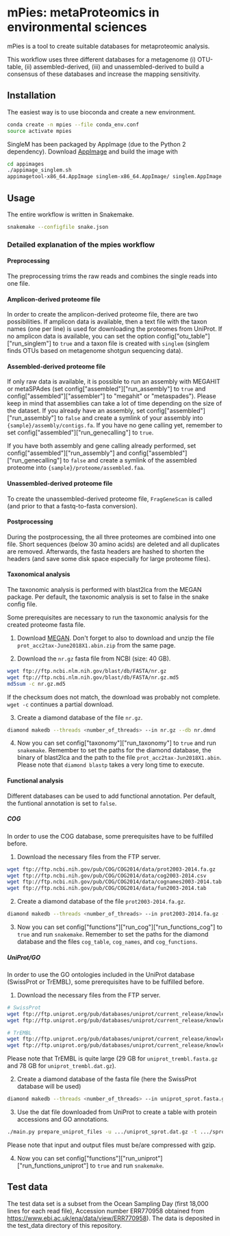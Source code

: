 # mPies: metaProteomics in environmental sciences

mPies is a tool to create suitable databases for metaproteomic analysis. 

This workflow uses three different databases for a metagenome (i) OTU-table, (ii) assembled-derived, (iii) and
unassembled-derived to build a consensus of these databases and increase the mapping sensitivity.

## Installation

The easiest way is to use bioconda and create a new environment. 

```bash
conda create -n mpies --file conda_env.conf
source activate mpies
```

SingleM has been packaged by AppImage (due to the Python 2 dependency).  Download 
[AppImage](https://github.com/AppImage/AppImageKit/releases) and build the image with

```bash
cd appimages
./appimage_singlem.sh
appimagetool-x86_64.AppImage singlem-x86_64.AppImage/ singlem.AppImage
```

## Usage

The entire workflow is written in Snakemake.

```bash
snakemake --configfile snake.json
```

### Detailed explanation of the mpies workflow

#### Preprocessing

The preprocessing trims the raw reads and combines the single reads into one file.

#### Amplicon-derived proteome file

In order to create the amplicon-derived proteome file, there are two possibilities. If amplicon data is available,
then a text file with the taxon names (one per line) is used for downloading the proteomes from UniProt. If no
amplicon data is available, you can set the option config["otu_table"]["run_singlem"] to `true` and a taxon file is
created with `singlem` (singlem finds OTUs based on metagenome shotgun sequencing data).

#### Assembled-derived proteome file

If only raw data is available, it is possible to run an assembly with MEGAHIT or metaSPAdes (set
config["assembled"]["run_assembly"] to `true` and config["assembled"]["assembler"] to "megahit" or "metaspades").
Please keep in mind that assemblies can take a lot of time depending on the size of the dataset. If you already have an
assembly, set config["assembled"]["run_assembly"] to `false` and create a symlink of your assembly into
`{sample}/assembly/contigs.fa`. If you have no gene calling yet, remember to set config["assembled"]["run_genecalling"]
to `true`.

If you have both assembly and gene calling already performed, set config["assembled"]["run_assembly"] and
config["assembled"]["run_genecalling"] to `false` and create a symlink of the assembled proteome into
`{sample}/proteome/assembled.faa`.

#### Unassembled-derived proteome file

To create the unassembled-derived proteome file, `FragGeneScan` is called (and prior to that a fastq-to-fasta
conversion).

#### Postprocessing

During the postprocessing, the all three proteomes are combined into one file. Short sequences (below 30 amino acids)
are deleted and all duplicates are removed. Afterwards, the fasta headers are hashed to shorten the headers (and save
some disk space especially for large proteome files).

#### Taxonomical analysis

The taxonomic analysis is performed with blast2lca from the MEGAN package. Per default, the taxonomic analysis is set
to false in the snake config file.

Some prerequisites are necessary to run the taxonomic analysis for the created proteome fasta file.

1. Download [MEGAN](https://ab.inf.uni-tuebingen.de/software/megan6). Don't forget to also
to download and unzip the file `prot_acc2tax-June2018X1.abin.zip` from the same page.

2. Download the `nr.gz` fasta file from NCBI (size: 40 GB).

```bash
wget ftp://ftp.ncbi.nlm.nih.gov/blast/db/FASTA/nr.gz
wget ftp://ftp.ncbi.nlm.nih.gov/blast/db/FASTA/nr.gz.md5
md5sum -c nr.gz.md5
```

If the checksum does not match, the download was probably not complete. `wget -c` continues a partial download.

3. Create a diamond database of the file `nr.gz`.

```bash
diamond makedb --threads <number_of_threads> --in nr.gz --db nr.dmnd
```

4. Now you can set config["taxonomy"]["run_taxonomy"] to `true` and run `snakemake`. Remember to set the paths for the
diamond database, the binary of blast2lca and the path to the file `prot_acc2tax-Jun2018X1.abin`. Please note that
`diamond blastp` takes a very long time to execute. 

#### Functional analysis

Different databases can be used to add functional annotation. Per default, the funtional annotation is set to `false`.

##### COG

In order to use the COG database, some prerequisites have to be fulfilled before.

1. Download the necessary files from the FTP server.

```bash
wget ftp://ftp.ncbi.nih.gov/pub/COG/COG2014/data/prot2003-2014.fa.gz
wget ftp://ftp.ncbi.nih.gov/pub/COG/COG2014/data/cog2003-2014.csv
wget ftp://ftp.ncbi.nih.gov/pub/COG/COG2014/data/cognames2003-2014.tab
wget ftp://ftp.ncbi.nih.gov/pub/COG/COG2014/data/fun2003-2014.tab
```

2. Create a diamond database of the file `prot2003-2014.fa.gz`.

```bash
diamond makedb --threads <number_of_threads> --in prot2003-2014.fa.gz --db cog.dmnd
```

3. Now you can set config["functions"]["run_cog"]["run_functions_cog"] to `true` and run `snakemake`. Remember to set
the paths for the diamond database and the files `cog_table`, `cog_names`, and `cog_functions`.

##### UniProt/GO

In order to use the GO ontologies included in the UniProt database (SwissProt or TrEMBL), some prerequisites have to
be fulfilled before.

1. Download the necessary files from the FTP server.

```bash
# SwissProt
wget ftp://ftp.uniprot.org/pub/databases/uniprot/current_release/knowledgebase/complete/uniprot_sprot.fasta.gz
wget ftp://ftp.uniprot.org/pub/databases/uniprot/current_release/knowledgebase/complete/uniprot_sprot.dat.gz

# TrEMBL
wget ftp://ftp.uniprot.org/pub/databases/uniprot/current_release/knowledgebase/complete/uniprot_trembl.fasta.gz
wget ftp://ftp.uniprot.org/pub/databases/uniprot/current_release/knowledgebase/complete/uniprot_trembl.dat.gz
```

Please note that TrEMBL is quite large (29 GB for `uniprot_trembl.fasta.gz` and 78 GB for `uniprot_trembl.dat.gz`).

2. Create a diamond database of the fasta file (here the SwissProt database will be used)

```bash
diamond makedb --threads <number_of_threads> --in uniprot_sprot.fasta.gz --db sprot.dmnd
```

3. Use the dat file downloaded from UniProt to create a table with protein accessions and GO annotations.

```bash
./main.py prepare_uniprot_files -u .../uniprot_sprot.dat.gz -t .../sprot.table.gz
```

Please note that input and output files must be/are compressed with gzip.

4. Now you can set config["functions"]["run_uniprot"]["run_functions_uniprot"] to `true` and run `snakemake`.

## Test data

The test data set is a subset from the Ocean Sampling Day (first 18,000 lines for each read file), Accession number
ERR770958 obtained from https://www.ebi.ac.uk/ena/data/view/ERR770958). The data is deposited in the test_data
directory of this repository.

